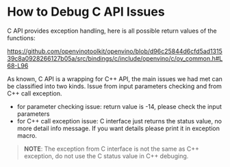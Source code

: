 # How to Debug C API Issues

C API provides exception handling, here is all possible return values of the functions:

https://github.com/openvinotoolkit/openvino/blob/d96c25844d6cfd5ad131539c8a0928266127b05a/src/bindings/c/include/openvino/c/ov_common.h#L68-L96

As known, C API is a wrapping for C++ API, the main issues we had met can be classified into two kinds. Issue from input parameters checking and from C++ call exception.
* for parameter checking issue: return value is -14, please check the input parameters
* for C++ call exception issue: C interface just returns the status value, no more detail info message. If you want details please print it in exception macro.

> **NOTE**: The exception from C interface is not the same as C++ exception, do not use the C status value in C++ debuging.


